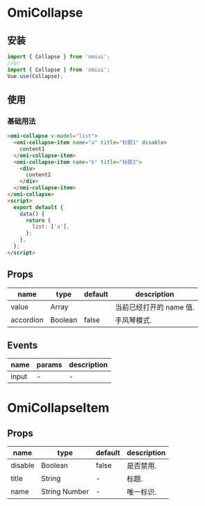 # OmiCollapse

## 安装

```js
import { Collapse } from 'omiui';
//or
import { Collapse } from 'omiui';
Vue.use(Collapse);
```

## 使用

### 基础用法

```html
<omi-collapse v-model="list">
  <omi-collapse-item name="a" title="标题1" disable>
    content1
  </omi-collapse-item>
  <omi-collapse-item name="b" title="标题2">
    <div>
      content2
    </div>
  </omi-collapse-item>
</omi-collapse>
<script>
  export default {
    data() {
      return {
        list: ['a'],
      };
    },
  };
</script>
```

## Props

| name      | type    | default | description             |
| --------- | ------- | ------- | ----------------------- |
| value     | Array   |         | 当前已经打开的 name 值. |
| accordion | Boolean | false   | 手风琴模式.             |

## Events

| name  | params | description |
| ----- | ------ | ----------- |
| input | -      | -           |

# OmiCollapseItem

## Props

| name    | type          | default | description |
| ------- | ------------- | ------- | ----------- |
| disable | Boolean       | false   | 是否禁用.   |
| title   | String        | -       | 标题.       |
| name    | String Number | -       | 唯一标识.   |
